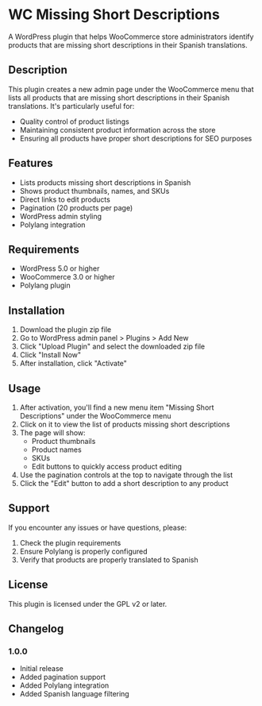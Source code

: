 # WC Missing Short Descriptions

A WordPress plugin that helps WooCommerce store administrators identify products that are missing short descriptions in their Spanish translations.

## Description

This plugin creates a new admin page under the WooCommerce menu that lists all products that are missing short descriptions in their Spanish translations. It's particularly useful for:

- Quality control of product listings
- Maintaining consistent product information across the store
- Ensuring all products have proper short descriptions for SEO purposes

## Features

- Lists products missing short descriptions in Spanish
- Shows product thumbnails, names, and SKUs
- Direct links to edit products
- Pagination (20 products per page)
- WordPress admin styling
- Polylang integration

## Requirements

- WordPress 5.0 or higher
- WooCommerce 3.0 or higher
- Polylang plugin

## Installation

1. Download the plugin zip file
2. Go to WordPress admin panel > Plugins > Add New
3. Click "Upload Plugin" and select the downloaded zip file
4. Click "Install Now"
5. After installation, click "Activate"

## Usage

1. After activation, you'll find a new menu item "Missing Short Descriptions" under the WooCommerce menu
2. Click on it to view the list of products missing short descriptions
3. The page will show:
   - Product thumbnails
   - Product names
   - SKUs
   - Edit buttons to quickly access product editing
4. Use the pagination controls at the top to navigate through the list
5. Click the "Edit" button to add a short description to any product

## Support

If you encounter any issues or have questions, please:

1. Check the plugin requirements
2. Ensure Polylang is properly configured
3. Verify that products are properly translated to Spanish

## License

This plugin is licensed under the GPL v2 or later.

## Changelog

### 1.0.0
- Initial release
- Added pagination support
- Added Polylang integration
- Added Spanish language filtering
